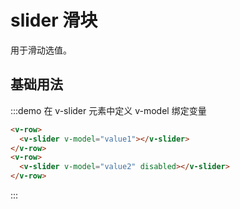 # slider 滑块

用于滑动选值。

## 基础用法

:::demo 在 v-slider 元素中定义 v-model 绑定变量

```html
<v-row>
  <v-slider v-model="value1"></v-slider>
</v-row>
<v-row>
  <v-slider v-model="value2" disabled></v-slider>
</v-row>
```
:::

<script>
  import Row from '@/components/row';
  import Slider from '@/components/slider';

  export default {
    components: {
      VRow: Row,
      VSlider: Slider,
    },
    data() {
      return {
        value1: 30,
        value2: 10,
      };
    },
    methods: {
    },
  };
</script>